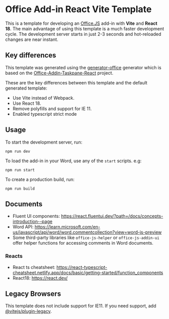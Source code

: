 # Office Add-in React Vite Template

This is a template for developing an [Office.JS](https://learn.microsoft.com/en-us/office/dev/add-ins/) add-in with **Vite** and **React 18**. The main advantage of using this template is a much faster development cycle. The development server starts in just 2-3 seconds and hot-reloaded changes are near instant.

## Key differences

This template was generated using the [generator-office](https://www.npmjs.com/package/generator-office) generator which is based on the [Office-Addin-Taskpane-React](https://github.com/OfficeDev/Office-Addin-TaskPane-React) project.

These are the key differences between this template and the default generated template:

- Use Vite instead of Webpack.
- Use React 18.
- Remove polyfills and support for IE 11.
- Enabled typescript strict mode

## Usage

To start the development server, run:

```
npm run dev
```

To load the add-in in your Word, use any of the `start` scripts. e.g:

```
npm run start
```

To create a production build, run:

```
npm run build
```

## Documents

- Fluent UI components: https://react.fluentui.dev/?path=/docs/concepts-introduction--page
- Word API: https://learn.microsoft.com/en-us/javascript/api/word/word.commentcollection?view=word-js-preview
- Some third-party libraries like `office-js-helper` or `office-js-addin-ui` offer helper functions for accessing comments in Word documents.

### Reacts

- React ts cheatsheet: https://react-typescript-cheatsheet.netlify.app/docs/basic/getting-started/function_components
- React18: https://react.dev/

## Legacy Browsers

This template does not include support for IE11. If you need support, add [@vitejs/plugin-legacy](https://github.com/vitejs/vite/tree/main/packages/plugin-legacy).
